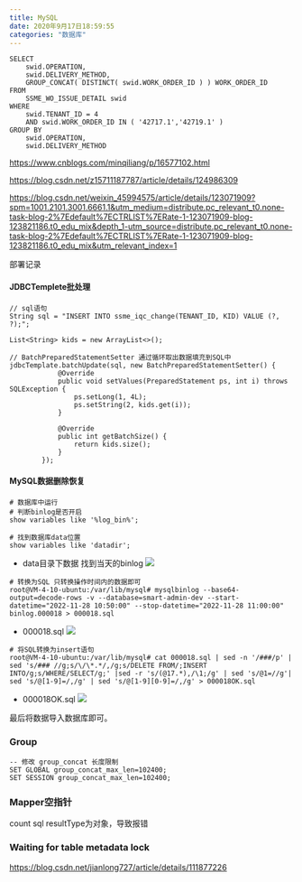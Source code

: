 ```yaml
---
title: MySQL
date: 2020年9月17日18:59:55
categories: "数据库"
---
```

```mysql
SELECT
	swid.OPERATION,
	swid.DELIVERY_METHOD,
	GROUP_CONCAT( DISTINCT( swid.WORK_ORDER_ID ) ) WORK_ORDER_ID 
FROM
	SSME_WO_ISSUE_DETAIL swid 
WHERE
	swid.TENANT_ID = 4 
	AND swid.WORK_ORDER_ID IN ( '42717.1','42719.1' ) 
GROUP BY
	swid.OPERATION,
	swid.DELIVERY_METHOD
```


https://www.cnblogs.com/minqiliang/p/16577102.html

https://blog.csdn.net/z15711187787/article/details/124986309

https://blog.csdn.net/weixin_45994575/article/details/123071909?spm=1001.2101.3001.6661.1&utm_medium=distribute.pc_relevant_t0.none-task-blog-2%7Edefault%7ECTRLIST%7ERate-1-123071909-blog-123821186.t0_edu_mix&depth_1-utm_source=distribute.pc_relevant_t0.none-task-blog-2%7Edefault%7ECTRLIST%7ERate-1-123071909-blog-123821186.t0_edu_mix&utm_relevant_index=1

部署记录

#### JDBCTemplete批处理
```
// sql语句
String sql = "INSERT INTO ssme_iqc_change(TENANT_ID, KID) VALUE (?, ?);";

List<String> kids = new ArrayList<>();

// BatchPreparedStatementSetter 通过循环取出数据填充到SQL中
jdbcTemplate.batchUpdate(sql, new BatchPreparedStatementSetter() {
            @Override
            public void setValues(PreparedStatement ps, int i) throws SQLException {
                ps.setLong(1, 4L);
                ps.setString(2, kids.get(i));
            }

            @Override
            public int getBatchSize() {
                return kids.size();
            }
        });
```

#### MySQL数据删除恢复

```
# 数据库中运行
# 判断binlog是否开启
show variables like '%log_bin%';

# 找到数据库data位置
show variables like 'datadir';
```

- data目录下数据  找到当天的binlog
![](https://s3.uuu.ovh/imgs/2022/11/28/9c0f7495a6838922.png)

```
# 转换为SQL 只转换操作时间内的数据即可
root@VM-4-10-ubuntu:/var/lib/mysql# mysqlbinlog --base64-output=decode-rows -v --database=smart-admin-dev --start-datetime="2022-11-28 10:50:00" --stop-datetime="2022-11-28 11:00:00" binlog.000018 > 000018.sql
```

- 000018.sql
![](https://s3.uuu.ovh/imgs/2022/11/28/09e65127e32811f6.png)

```
# 将SQL转换为insert语句
root@VM-4-10-ubuntu:/var/lib/mysql# cat 000018.sql | sed -n '/###/p' | sed 's/### //g;s/\/\*.*/,/g;s/DELETE FROM/;INSERT INTO/g;s/WHERE/SELECT/g;' |sed -r 's/(@17.*),/\1;/g' | sed 's/@1=//g'| sed 's/@[1-9]=/,/g' | sed 's/@[1-9][0-9]=/,/g' > 000018OK.sql
```

- 000018OK.sql
![](https://s3.uuu.ovh/imgs/2022/11/28/070cfb64cc8045dc.png)

最后将数据导入数据库即可。


### Group

```mysql
-- 修改 group_concat 长度限制
SET GLOBAL group_concat_max_len=102400;
SET SESSION group_concat_max_len=102400;
```


### Mapper空指针

count sql resultType为对象，导致报错


###  Waiting for table metadata lock
https://blog.csdn.net/jianlong727/article/details/111877226
